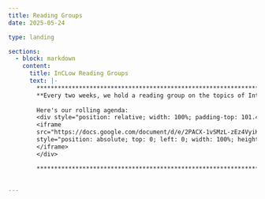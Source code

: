 ```yaml
---
title: Reading Groups
date: 2025-05-24

type: landing

sections:
  - block: markdown
    content:
      title: InCLow Reading Groups
      text: |-
        **********************************************************************************        
        **Every two weeks, we hold a reading group on the topics of Interpretable, Cognitively inspired, Low-resource Language Models..**
        
        Here's our rolling agenda:
        <div style="position: relative; width: 100%; padding-top: 101.4%; height: 0; overflow: hidden;">
        <iframe 
        src="https://docs.google.com/document/d/e/2PACX-1vSMzL-zEz4VyiKqeMEzQ-XhYhmKpPnfobB5_wz1MMgLa6GTyEmv2jPaUkYc3PTMZgdm1Z1mnB-jYDBb/pub?embedded=true"
        style="position: absolute; top: 0; left: 0; width: 100%; height: 100%; border: none;">
        </iframe>
        </div>

        **********************************************************************************
        
 
---
```

